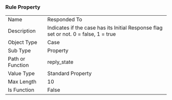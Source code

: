 ### Rule Property
|  |  |
| ------------- | ------------- |
| Name	| Responded To
| Description	| Indicates if the case has its Initial Response flag set or not. 0 = false, 1 = true
| Object Type	| Case
| Sub Type	| Property
| Path or Function	| reply_state
| Value Type	| Standard Property
| Max Length	| 10
| Is Function	| False
